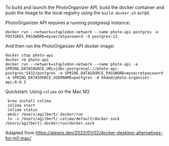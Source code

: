 To build and launch the PhotoOrganizer API, build the docker container and push the image to the local registry using
the `build-docker.sh` script.

PhotoOrganizer API requires a running postgresql instance:
~~~
docker run --network=stapledon-network --name photo-api-postgres -e POSTGRES_PASSWORD=mysecretpassword -d postgres:13
~~~
And then run the PhotoOrganizer API docker image:
~~~
docker stop photo-api
docker rm photo-api
docker run --network=stapledon-network --name photo-api -e SPRING_DATASOURCE_URL=jdbc:postgresql://photo-api-postgres:5432/postgres -e SPRING_DATASOURCE_PASSWORD=mysecretpassword -e SPRING_DATASOURCE_USERNAME=postgres -d kkdad/photo-organizer-api:0.0.3
~~~



Quickstart: Using `colima` on the Mac M2
~~~
 brew install colima
 colima start
 colima status
 mkdir /Users/agilbert/.docker/run
 ln -s /Users/agilbert/.colima/default/docker.sock /Users/agilbert/.docker/run/docker.sock
~~~

Adapted from
https://alexos.dev/2022/01/02/docker-desktop-alternatives-for-m1-mac/


